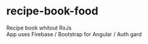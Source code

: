 # recipe-book-food
 Recipe book whitout RxJs <br>
 App uses Firebase / Bootstrap for Angular / Auth gard
